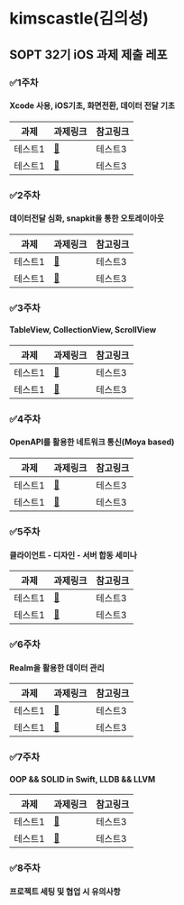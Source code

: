 # kimscastle(김의성)
## SOPT 32기 iOS 과제 제출 레포
### ✅1주차
#### Xcode 사용, iOS기초, 화면전환, 데이터 전달 기초
|과제|과제링크|참고링크|
|------|---|---|
|테스트1|[📘](https://github.com/kimscastle)|테스트3|
|테스트1|[📘](https://github.com/kimscastle)|테스트3|

### ✅2주차
#### 데이터전달 심화, snapkit을 통한 오토레이아웃
|과제|과제링크|참고링크|
|------|---|---|
|테스트1|[📘](https://github.com/kimscastle)|테스트3|
|테스트1|[📘](https://github.com/kimscastle)|테스트3|

### ✅3주차
#### TableView, CollectionView, ScrollView
|과제|과제링크|참고링크|
|------|---|---|
|테스트1|[📘](https://github.com/kimscastle)|테스트3|
|테스트1|[📘](https://github.com/kimscastle)|테스트3|

### ✅4주차
#### OpenAPI를 활용한 네트워크 통신(Moya based)
|과제|과제링크|참고링크|
|------|---|---|
|테스트1|[📘](https://github.com/kimscastle)|테스트3|
|테스트1|[📘](https://github.com/kimscastle)|테스트3|

### ✅5주차
#### 클라이언트 - 디자인 - 서버 합동 세미나
|과제|과제링크|참고링크|
|------|---|---|
|테스트1|[📘](https://github.com/kimscastle)|테스트3|
|테스트1|[📘](https://github.com/kimscastle)|테스트3|

### ✅6주차 
#### Realm을 활용한 데이터 관리
|과제|과제링크|참고링크|
|------|---|---|
|테스트1|[📘](https://github.com/kimscastle)|테스트3|
|테스트1|[📘](https://github.com/kimscastle)|테스트3|

### ✅7주차
#### OOP && SOLID in Swift, LLDB && LLVM
|과제|과제링크|참고링크|
|------|---|---|
|테스트1|[📘](https://github.com/kimscastle)|테스트3|
|테스트1|[📘](https://github.com/kimscastle)|테스트3|

### ✅8주차
#### 프로젝트 세팅 및 협업 시 유의사항
